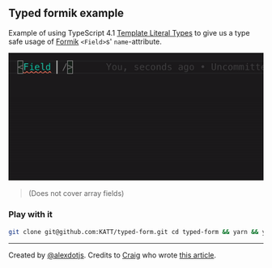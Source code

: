 ## Typed formik example

Example of using TypeScript 4.1 [Template Literal Types](https://devblogs.microsoft.com/typescript/announcing-typescript-4-1/#template-literal-types) to give us a type safe usage of [Formik](https://formik.org/) `<Field>`s' `name`-attribute.

![Code Example](code.gif)


> (Does not cover array fields)

### Play with it

```bash
git clone git@github.com:KATT/typed-form.git cd typed-form && yarn && yarn dev
```

---

Created by [@alexdotjs](https://twitter.com/alexdotjs). Credits to [Craig](https://twitter.com/phenomnominal) who wrote [this article](https://dev.to/phenomnominal/i-need-to-learn-about-typescript-template-literal-types-51po).
